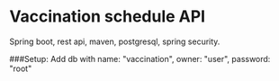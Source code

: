 # Vaccination schedule API
Spring boot, rest api, maven, postgresql, spring security. 

###Setup:
Add db with name: "vaccination", owner: "user", password: "root"
